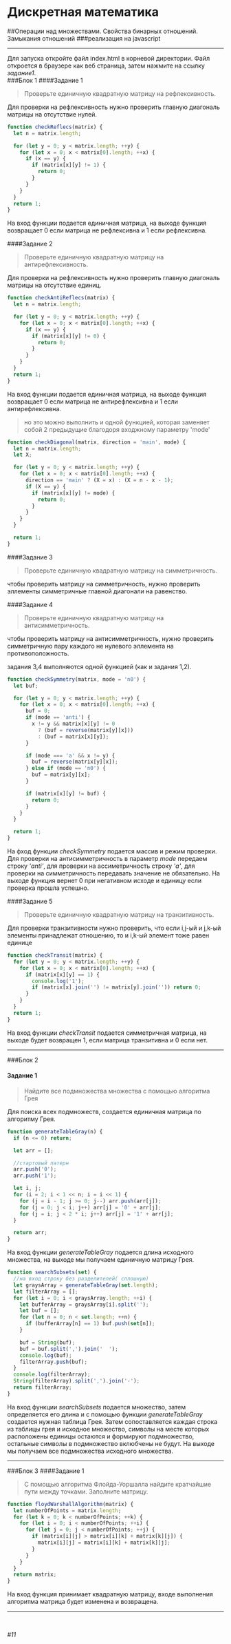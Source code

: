  # Дискретная математика

##Операции над множествами. Свойства бинарных отношений. Замыкания отношений
###реализация на javascript

---

Для запуска откройте файл index.html в корневой директории.
Файл откроется в браузере как веб страница, затем нажмите на ссылку _задание1_.
<br>
###Блок 1
####Задание 1

> Проверьте единичную квадратную матрицу на рефлексивность.

Для проверки на рефлексивность нужно проверить главную диагональ матрицы на отсутствие нулей.

```javascript
function checkReflecs(matrix) {
  let n = matrix.length;

  for (let y = 0; y < matrix.length; ++y) {
    for (let x = 0; x < matrix[0].length; ++x) {
      if (x == y) {
        if (matrix[x][y] != 1) {
          return 0;
        }
      }
    }
  }
  return 1;
}
```

На вход функции подается единичная матрица, на выходе функция возвращает 0 если матрица не рефлексивна и 1 если рефлексивна.

####Задание 2

> Проверьте единичную квадратную матрицу на антирефлексивность.

Для проверки на рефлексивность нужно проверить главную диагональ матрицы на отсутствие единиц.

```javascript
function checkAntiReflecs(matrix) {
  let n = matrix.length;

  for (let y = 0; y < matrix.length; ++y) {
    for (let x = 0; x < matrix[0].length; ++x) {
      if (x == y) {
        if (matrix[x][y] != 0) {
          return 0;
        }
      }
    }
  }
  return 1;
}
```

На вход функции подается единичная матрица, на выходе функция возвращает 0 если матрица не антирефлексивна и 1 если антирефлексивна.

> но это можно выполнить и одной функцией, которая заменяет собой 2 предыдущие благодоря входжному параметру 'mode'

```javascript
function checkDiagonal(matrix, direction = 'main', mode) {
  let n = matrix.length;
  let X;

  for (let y = 0; y < matrix.length; ++y) {
    for (let x = 0; x < matrix[0].length; ++x) {
      direction == 'main' ? (X = x) : (X = n - x - 1);
      if (X == y) {
        if (matrix[x][y] != mode) {
          return 0;
        }
      }
    }
  }

  return 1;
}
```

####Задание 3

> Проверьте единичную квадратную матрицу на симметричность.

чтобы проверить матрицу на симметричность, нужно проверить эллементы симметричные главной диагонали на равенство.

####Задание 4

> Проверьте единичную квадратную матрицу на антисимметричность.

чтобы проверить матрицу на антисимметричность, нужно проверить симметричную пару каждого не нулевого эллемента на противоположность.

задания 3,4 выполняются одной функцией (как и задания 1,2).

```js
function checkSymmetry(matrix, mode = 'n0') {
  let buf;

  for (let y = 0; y < matrix.length; ++y) {
    for (let x = 0; x < matrix[0].length; ++x) {
      buf = 0;
      if (mode == 'anti') {
        x != y && matrix[x][y] != 0
          ? (buf = reverse(matrix[y][x]))
          : (buf = matrix[x][y]);
      }

      if (mode === 'a' && x != y) {
        buf = reverse(matrix[y][x]);
      } else if (mode == 'n0') {
        buf = matrix[y][x];
      }

      if (matrix[x][y] != buf) {
        return 0;
      }
    }
  }

  return 1;
}
```

На фход функции _checkSymmetry_ подается массив и режим проверки. Для проверки на антисимметричность в параметр _mode_ передаем строку _'anti'_, для проверки на ассиметричность строку _'a'_, для проверки на симметричность передавать значение не обязательно.
На выходе функция вернет 0 при негативном исходе и единицу если проверка прошла успешно.

####Задание 5

> Проверьте единичную квадратную матрицу на транзитивность.

Для проверки транзитивности нужно проверить, что если i,j-ый и j,k-ый элементы принадлежат отношению, то и i,k-ый элемент тоже равен единице

```js
function checkTransit(matrix) {
  for (let y = 0; y < matrix.length; ++y) {
    for (let x = 0; x < matrix[0].length; ++x) {
      if (matrix[x][y] == 1) {
        console.log('1');
        if (matrix[x].join('') != matrix[y].join('')) return 0;
      }
    }
  }
  return 1;
}
```

На вход функции _checkTransit_ подается симметричная матрица, на выходе будет возвращен 1, если матрица транзитивна и 0 если нет.

---

###Блок 2

#### Задание 1

> Найдите все подмножества множества с помощью алгоритма Грея

Для поиска всех подмножеств, создается единичная матрица по алгоритму Грея.

```js
function generateTableGray(n) {
  if (n <= 0) return;

  let arr = [];

  //cтартовый патерн
  arr.push('0');
  arr.push('1');

  let i, j;
  for (i = 2; i < 1 << n; i = i << 1) {
    for (j = i - 1; j >= 0; j--) arr.push(arr[j]);
    for (j = 0; j < i; j++) arr[j] = '0' + arr[j];
    for (j = i; j < 2 * i; j++) arr[j] = '1' + arr[j];
  }

  return arr;
}
```

На вход функции _generateTableGray_ подается длина исходного множества, на выходе мы получаем единичную матрицу Грея.

```js
function searchSubsets(set) {
  //на вход строку без разделителей( сплошную)
  let graysArray = generateTableGray(set.length);
  let filterArray = [];
  for (let i = 0; i < graysArray.length; ++i) {
    let bufferArray = graysArray[i].split('');
    let buf = [];
    for (let n = 0; n < set.length; ++n) {
      if (bufferArray[n] == 1) buf.push(set[n]);
    }

    buf = String(buf);
    buf = buf.split(',').join('  ');
    console.log(buf);
    filterArray.push(buf);
  }
  console.log(filterArray);
  String(filterArray).split(',').join('-');
  return filterArray;
}
```

На вход функции _searchSubsets_ подается множество, затем определяется его длина и с помощью функции _generateTableGray_ создается нужная таблица Грея.
Затем сопоставляется каждая строка из таблицы грея и исходное множество, символы на месте которых расположены единицы остаются и формируют подмножество, остальные символы в подмножество вклюбчены не будут.
На выходе мы получаем все подмножества исходного множества.

---

###Блок 3
####Задание 1

> С помощью алгоритма Флойда-Уоршалла найдите кратчайшие пути между точками. Заполните матрицу.

```js
function floydWarshallAlgorithm(matrix) {
  let numberOfPoints = matrix.length;
  for (let k = 0; k < numberOfPoints; ++k) {
    for (let i = 0; i < numberOfPoints; ++i) {
      for (let j = 0; j < numberOfPoints; ++j) {
        if (matrix[i][j] > matrix[i][k] + matrix[k][j]) {
          matrix[i][j] = matrix[i][k] + matrix[k][j];
        }
      }
    }
  }
  return matrix;
}
```

На вход функция принимает квадратную матрицу, входе выполнения алгоритма матрица будет изменена и возвращена.

---

<br>

_#11_
